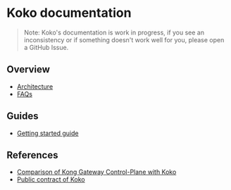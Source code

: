# Koko documentation

> Note: Koko's documentation is work in progress, if you see an inconsistency
or if something doesn't work well for you, please open a GitHub Issue.

## Overview

- [Architecture](./architecture.md)
- [FAQs](./faqs.md)

## Guides

- [Getting started guide](./getting-started.md)

## References

- [Comparison of Kong Gateway Control-Plane with Koko](./koko-vs-kong.md)
- [Public contract of Koko](./contract.md)


